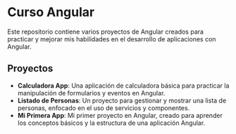# Curso Angular

Este repositorio contiene varios proyectos de Angular creados para practicar y mejorar mis habilidades en el desarrollo de aplicaciones con Angular.

## Proyectos

- **Calculadora App**: Una aplicación de calculadora básica para practicar la manipulación de formularios y eventos en Angular.
- **Listado de Personas**: Un proyecto para gestionar y mostrar una lista de personas, enfocado en el uso de servicios y componentes.
- **Mi Primera App**: Mi primer proyecto en Angular, creado para aprender los conceptos básicos y la estructura de una aplicación Angular.
